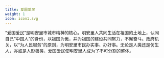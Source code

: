 ```yaml
---
title: 爱国爱民
weight: 1
icon: icon1.svg
---
```


“爱国爱民”是明安里市城市精神的核心。明安里人共同生活在祖国的土地上，认同自己“中国人”的身份，以祖国为傲，并为祖国的建设共同努力，不懈奋斗。政府机关，以“为人民服务”的原则，为明安里市民办实事、办好事。无论是人类还是仿生人，亦或是人形兽类，爱国爱民使明安里人成为了不可分割的整体。